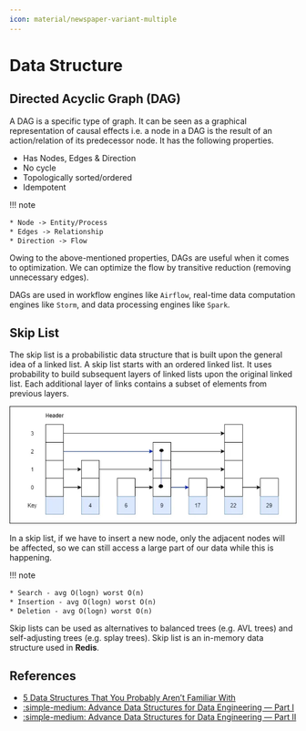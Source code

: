 ```yaml
---
icon: material/newspaper-variant-multiple
---
```


# Data Structure

## Directed Acyclic Graph (DAG)

A DAG is a specific type of graph. It can be seen as a graphical representation
of causal effects i.e. a node in a DAG is the result of an action/relation of its
predecessor node. It has the following properties.

- Has Nodes, Edges & Direction
- No cycle
- Topologically sorted/ordered
- Idempotent

!!! note

    * Node -> Entity/Process
    * Edges -> Relationship
    * Direction -> Flow

Owing to the above-mentioned properties, DAGs are useful when it comes to optimization.
We can optimize the flow by transitive reduction (removing unnecessary edges).

DAGs are used in workflow engines like `Airflow`, real-time data computation engines
like `Storm`, and data processing engines like `Spark`.

## Skip List

The skip list is a probabilistic data structure that is built upon the general
idea of a linked list. A skip list starts with an ordered linked list. It uses
probability to build subsequent layers of linked lists upon the original linked
list. Each additional layer of links contains a subset of elements from previous
layers.

![Skip List](./images/data-structure-skip-list.png)

In a skip list, if we have to insert a new node, only the adjacent nodes will be
affected, so we can still access a large part of our data while this is happening.

!!! note

    * Search - avg O(logn) worst O(n)
    * Insertion - avg O(logn) worst O(n)
    * Deletion - avg O(logn) worst O(n)

Skip lists can be used as alternatives to balanced trees (e.g. AVL trees) and
self-adjusting trees (e.g. splay trees). Skip list is an in-memory data structure
used in **Redis**.

## References

- [5 Data Structures That You Probably Aren’t Familiar With](https://levelup.gitconnected.com/5-data-structures-that-you-probably-are-unfamiliar-with-but-are-extremely-useful-6d3b47f51b0c)
- [:simple-medium: Advance Data Structures for Data Engineering — Part I](https://blog.devgenius.io/advance-data-structures-for-data-engineering-part-i-78ffd2fdd017)
- [:simple-medium: Advance Data Structures for Data Engineering — Part II](https://blog.devgenius.io/advance-data-structures-for-data-engineering-part-ii-71e9901f1b3d)
